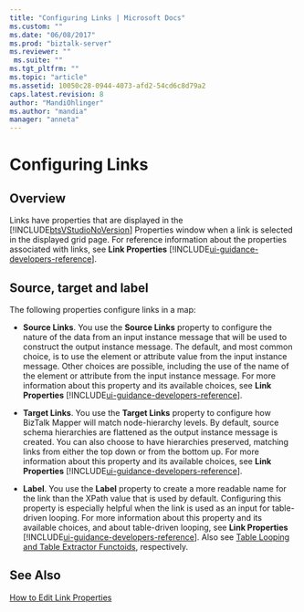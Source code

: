 ```yaml
---
title: "Configuring Links | Microsoft Docs"
ms.custom: ""
ms.date: "06/08/2017"
ms.prod: "biztalk-server"
ms.reviewer: ""
 ms.suite: ""
ms.tgt_pltfrm: ""
ms.topic: "article"
ms.assetid: 10050c28-0944-4073-afd2-54cd6c8d79a2
caps.latest.revision: 8
author: "MandiOhlinger"
ms.author: "mandia"
manager: "anneta"
---
```

# Configuring Links

## Overview
Links have properties that are displayed in the [!INCLUDE[btsVStudioNoVersion](../includes/btsvstudionoversion-md.md)] Properties window when a link is selected in the displayed grid page. For reference information about the properties associated with links, see **Link Properties** [!INCLUDE[ui-guidance-developers-reference](../includes/ui-guidance-developers-reference.md)]. 

## Source, target and label  
 The following properties configure links in a map:  
  
-   **Source Links**. You use the **Source Links** property to configure the nature of the data from an input instance message that will be used to construct the output instance message. The default, and most common choice, is to use the element or attribute value from the input instance message. Other choices are possible, including the use of the name of the element or attribute from the input instance message. For more information about this property and its available choices, see **Link Properties** [!INCLUDE[ui-guidance-developers-reference](../includes/ui-guidance-developers-reference.md)].
  
-   **Target Links**. You use the **Target Links** property to configure how BizTalk Mapper will match node-hierarchy levels. By default, source schema hierarchies are flattened as the output instance message is created. You can also choose to have hierarchies preserved, matching links from either the top down or from the bottom up. For more information about this property and its available choices, see **Link Properties** [!INCLUDE[ui-guidance-developers-reference](../includes/ui-guidance-developers-reference.md)].
  
-   **Label**. You use the **Label** property to create a more readable name for the link than the XPath value that is used by default. Configuring this property is especially helpful when the link is used as an input for table-driven looping. For more information about this property and its available choices, and about table-driven looping, see **Link Properties** [!INCLUDE[ui-guidance-developers-reference](../includes/ui-guidance-developers-reference.md)]. Also see [Table Looping and Table Extractor Functoids](../core/table-looping-and-table-extractor-functoids.md), respectively.  
  
## See Also  
  [How to Edit Link Properties](../core/how-to-edit-link-properties.md)